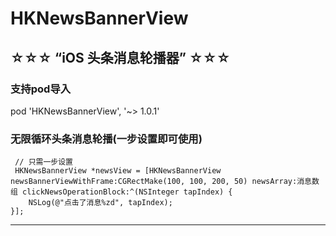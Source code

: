 # HKNewsBannerView
## ☆☆☆ “iOS 头条消息轮播器” ☆☆☆

### 支持pod导入
pod 'HKNewsBannerView', '~> 1.0.1'

### 无限循环头条消息轮播(一步设置即可使用)

     // 只需一步设置
     HKNewsBannerView *newsView = [HKNewsBannerView newsBannerViewWithFrame:CGRectMake(100, 100, 200, 50) newsArray:消息数组 clickNewsOperationBlock:^(NSInteger tapIndex) {
        NSLog(@"点击了消息%zd", tapIndex);
    }];
    
 ---------------------------------------------------------------------------------------------------------------
